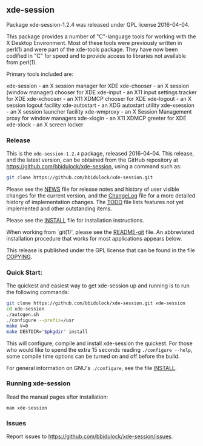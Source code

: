 
## xde-session

Package xde-session-1.2.4 was released under GPL license 2016-04-04.

This package provides a number of "C"-language tools for working with
the X Desktop Environment.  Most of these tools were previously written
in perl(1) and were part of the xde-tools package.  They have now been
codified in "C" for speed and to provide access to libraries not
available from perl(1).

Primary tools included are:

 xde-session   - an X session manager for XDE
 xde-chooser   - an X session (window manager) chooser for XDE
 xde-input     - an X11 input settings tracker for XDE
 xde-xchooser  - an X11 XDMCP chooser for XDE
 xde-logout    - an X session logout facility
 xde-autostart - an XDG autostart utility
 xde-xsession  - an X session launcher facility
 xde-wmproxy   - an X Session Management proxy for window managers
 xde-xlogin    - an X11 XDMCP greeter for XDE
 xde-xlock     - an X screen locker


### Release

This is the `xde-session-1.2.4` package, released 2016-04-04.  This release,
and the latest version, can be obtained from the GitHub repository at
https://github.com/bbidulock/xde-session, using a command such as:

```bash
git clone https://github.com/bbidulock/xde-session.git
```

Please see the [NEWS](NEWS) file for release notes and history of user visible
changes for the current version, and the [ChangeLog](ChangeLog) file for a more
detailed history of implementation changes.  The [TODO](TODO) file lists
features not yet implemented and other outstanding items.

Please see the [INSTALL](INSTALL) file for installation instructions.

When working from `git(1)', please see the [README-git](README-git) file.  An
abbreviated installation procedure that works for most applications
appears below.

This release is published under the GPL license that can be found in
the file [COPYING](COPYING).

### Quick Start:

The quickest and easiest way to get xde-session up and running is to run
the following commands:

```bash
git clone https://github.com/bbidulock/xde-session.git xde-session
cd xde-session
./autogen.sh
./configure --prefix=/usr
make V=0
make DESTDIR="$pkgdir" install
```

This will configure, compile and install xde-session the quickest.  For
those who would like to spend the extra 15 seconds reading `./configure
--help`, some compile time options can be turned on and off before the
build.

For general information on GNU's `./configure`, see the file [INSTALL](INSTALL).

### Running xde-session

Read the manual pages after installation:

    man xde-session

### Issues

Report issues to https://github.com/bbidulock/xde-session/issues.

